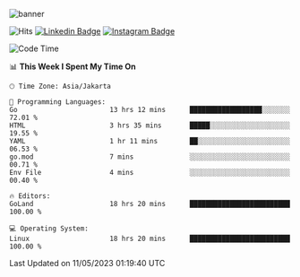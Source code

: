 ![banner](https://readme-typing-svg.herokuapp.com/?lines=Hello,+There!+👋;This+is+ryanbekhen....;Nice+to+meet+you!&center=false)

![Hits](https://hits.seeyoufarm.com/api/count/incr/badge.svg?url=https%3A%2F%2Fgithub.com%2Fryanbekhen%2Fhit-counter&count_bg=%2379C83D&title_bg=%23555555&icon=github.svg&icon_color=%23E7E7E7&title=Provile+views&edge_flat=true)
[![Linkedin Badge](https://img.shields.io/badge/-LinkedIn-0e76a8?style=flat-square&logo=Linkedin&logoColor=white)](https://linkedin.com/in/ryanbekhen)
[![Instagram Badge](https://img.shields.io/badge/-Instagram-e4405f?style=flat-square&logo=Instagram&logoColor=white)](https://instagram.com/ryanbekhen.dev/)

<!--START_SECTION:waka-->
![Code Time](http://img.shields.io/badge/Code%20Time-273%20hrs%2047%20mins-blue)

📊 **This Week I Spent My Time On** 

```text
🕑︎ Time Zone: Asia/Jakarta

💬 Programming Languages: 
Go                       13 hrs 12 mins      ██████████████████░░░░░░░   72.01 % 
HTML                     3 hrs 35 mins       █████░░░░░░░░░░░░░░░░░░░░   19.55 % 
YAML                     1 hr 11 mins        ██░░░░░░░░░░░░░░░░░░░░░░░   06.53 % 
go.mod                   7 mins              ░░░░░░░░░░░░░░░░░░░░░░░░░   00.71 % 
Env File                 4 mins              ░░░░░░░░░░░░░░░░░░░░░░░░░   00.40 % 

🔥 Editors: 
GoLand                   18 hrs 20 mins      █████████████████████████   100.00 % 

💻 Operating System: 
Linux                    18 hrs 20 mins      █████████████████████████   100.00 % 
```


 Last Updated on 11/05/2023 01:19:40 UTC
<!--END_SECTION:waka-->
